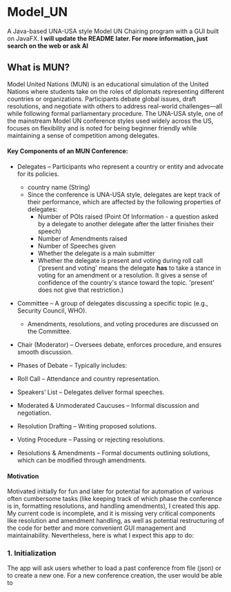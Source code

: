 # Model_UN
A Java-based UNA-USA style Model UN Chairing program with a GUI built on JavaFX. **I will update the README later. For more information, just search on the web or ask AI**

## What is MUN?

Model United Nations (MUN) is an educational simulation of the United Nations where students take on the roles of diplomats representing different countries or organizations. Participants debate global issues, draft resolutions, and negotiate with others to address real-world challenges—all while following formal parliamentary procedure. The UNA-USA style, one of the mainstream Model UN conference styles used widely across the US, focuses on flexibility and is noted for being beginner friendly while maintaining a sense of competition among delegates.

#### Key Components of an MUN Conference:
- Delegates – Participants who represent a country or entity and advocate for its policies.
  - country name (String)
  - Since the conference is UNA-USA style, delegates are kept track of their performance, which are affected by the following properties of delegates:
    - Number of POIs raised (Point Of Information - a question asked by a delegate to another delegate after the latter finishes their speech)
    - Number of Amendments raised
    - Number of Speeches given
    - Whether the delegate is a main submitter
    - Whether the delegate is present and voting during roll call ('present and voting' means the delegate **has** to take a stance in voting for an amendment or a resolution. It gives a sense of confidence of the country's stance toward the topic. 'present' does not give that restriction.)

- Committee – A group of delegates discussing a specific topic (e.g., Security Council, WHO).
  - Amendments, resolutions, and voting procedures are discussed on the Committee.

- Chair (Moderator) – Oversees debate, enforces procedure, and ensures smooth discussion.

- Phases of Debate – Typically includes:

- Roll Call – Attendance and country representation.

- Speakers’ List – Delegates deliver formal speeches.

- Moderated & Unmoderated Caucuses – Informal discussion and negotiation.

- Resolution Drafting – Writing proposed solutions.

- Voting Procedure – Passing or rejecting resolutions.

- Resolutions & Amendments – Formal documents outlining solutions, which can be modified through amendments.

#### Motivation
Motivated initially for fun and later for potential for automation of various often cumbersome tasks (like keeping track of which phase the conference is in, formatting resolutions, and handling amendments), I created this app. My current code is incomplete, and it is missing very critical components like resolution and amendment handling, as well as potential restructuring of the code for better and more convenient GUI management and maintainability. Nevertheless, here is what I expect this app to do:

### 1. Initialization
The app will ask users whether to load a past conference from file (json) or to create a new one. For a new conference creation, the user would be able to 
